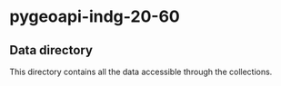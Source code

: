 # pygeoapi-indg-20-60

## Data directory

This directory contains all the data accessible through the collections.